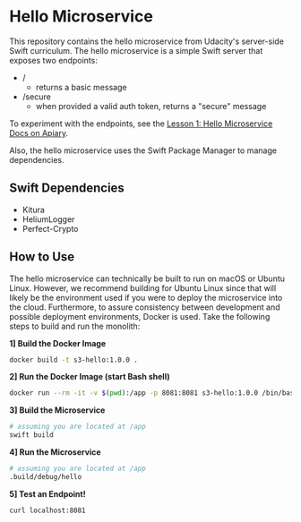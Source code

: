 # Hello Microservice

This repository contains the hello microservice from Udacity's server-side Swift curriculum. The hello microservice is a simple Swift server that exposes two endpoints:

- /
  - returns a basic message
- /secure
  - when provided a valid auth token, returns a "secure" message

To experiment with the endpoints, see the [Lesson 1: Hello Microservice Docs on Apiary](http://docs.l1hello.apiary.io/#).

Also, the hello microservice uses the Swift Package Manager to manage dependencies.

## Swift Dependencies

- Kitura
- HeliumLogger
- Perfect-Crypto

## How to Use

The hello microservice can technically be built to run on macOS or Ubuntu Linux. However, we recommend building for Ubuntu Linux since that will likely be the environment used if you were to deploy the microservice into the cloud. Furthermore, to assure consistency between development and possible deployment environments, Docker is used. Take the following steps to build and run the monolith:

**1] Build the Docker Image**

```bash
docker build -t s3-hello:1.0.0 .
```

**2] Run the Docker Image (start Bash shell)**

```bash
docker run --rm -it -v $(pwd):/app -p 8081:8081 s3-hello:1.0.0 /bin/bash
```

**3] Build the Microservice**

```bash
# assuming you are located at /app
swift build
```

**4] Run the Microservice**

```bash
# assuming you are located at /app
.build/debug/hello
```

**5] Test an Endpoint!**

```bash
curl localhost:8081
```
